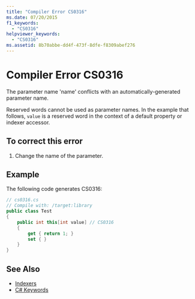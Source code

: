```yaml
---
title: "Compiler Error CS0316"
ms.date: 07/20/2015
f1_keywords: 
  - "CS0316"
helpviewer_keywords: 
  - "CS0316"
ms.assetid: 8b70abbe-dd4f-473f-8dfe-f8309abef276
---
```

# Compiler Error CS0316
The parameter name 'name' conflicts with an automatically-generated parameter name.  
  
 Reserved words cannot be used as parameter names. In the example that follows, `value` is a reserved word in the context of a default property or indexer accessor.  
  
## To correct this error  
  
1.  Change the name of the parameter.  
  
## Example  
 The following code generates CS0316:  
  
```csharp  
// cs0316.cs  
// Compile with: /target:library  
public class Test  
{  
    public int this[int value] // CS0316  
    {  
        get { return 1; }  
        set { }  
    }  
}  
```  
  
## See Also

- [Indexers](../../csharp/programming-guide/indexers/index.md)  
- [C# Keywords](../../csharp/language-reference/keywords/index.md)
